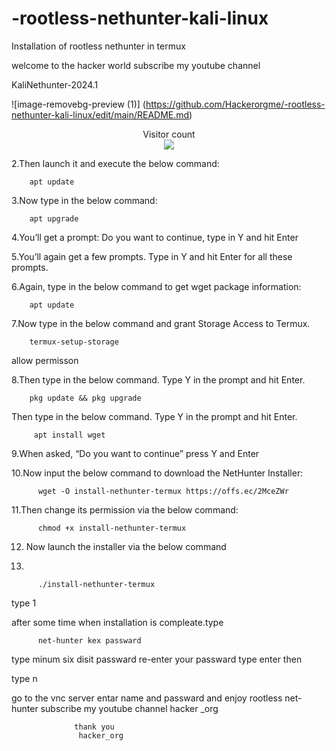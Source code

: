# -rootless-nethunter-kali-linux
Installation of rootless nethunter in termux

 welcome to the hacker world 
 subscribe my youtube channel 
 
KaliNethunter-2024.1

![image-removebg-preview (1)]
(https://github.com/Hackerorgme/-rootless-nethunter-kali-linux/edit/main/README.md)

<p align="center"> 
  Visitor count<br>
  <img src="https://profile-counter.glitch.me/Hackerorgme/>
</p>



<B>1.Download Termux:<b>

       https://f-droid.org/repo/com.termux_118.apk

![image](https://github.com/Hackerorgme/-rootless-nethunter-kali-linux/edit/main/README.md)


2.Then launch it and execute the below command:
        
        apt update       

3.Now type in the below command:

        apt upgrade

4.You’ll get a prompt: Do you want to continue, type in Y and hit Enter

5.You’ll again get a few prompts. Type in Y and hit Enter for all these prompts.

6.Again, type in the below command to get wget package information:

        apt update

7.Now type in the below command and grant Storage Access to Termux.

        termux-setup-storage
 allow permisson
 
8.Then type in the below command. Type Y in the prompt and hit Enter.

 

        pkg update && pkg upgrade
 

Then type in the below command. Type Y in the prompt and hit Enter.

         apt install wget

 9.When asked, “Do you want to continue” press Y and Enter

 10.Now input the below command to download the NetHunter Installer:

          wget -O install-nethunter-termux https://offs.ec/2MceZWr

 11.Then change its permission via the below command:

          chmod +x install-nethunter-termux

  12. Now launch the installer via the below command

13.

          ./install-nethunter-termux

type 1

after some time when installation is compleate.type 

          net-hunter kex passward
          
type  minum six disit passward 
re-enter your passward
 type enter
  then 
  
 type n

go to the vnc server entar name and passward 
 and enjoy  rootless net-hunter 
 subscribe my youtube channel
 hacker _org

                  thank you  
                   hacker_org
